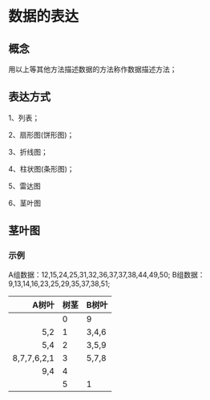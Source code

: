 # 数据的表达

## 概念
用以上等其他方法描述数据的方法称作数据描述方法；

## 表达方式
1、列表；

2、扇形图(饼形图)；

3、折线图；

4、柱状图(条形图)；

5、雷达图

6、茎叶图

## 茎叶图

### 示例
A组数据：12,15,24,25,31,32,36,37,37,38,44,49,50;
B组数据：9,13,14,16,23,25,29,35,37,38,51;

|A树叶|树茎|B树叶|
|--:|---|:--|
|  | 0 | 9 |
| 5,2 | 1 | 3,4,6 |
| 5,4 | 2 | 3,5,9 |
| 8,7,7,6,2,1 | 3 | 5,7,8 |
| 9,4 | 4 | |
|  | 5 | 1 |
